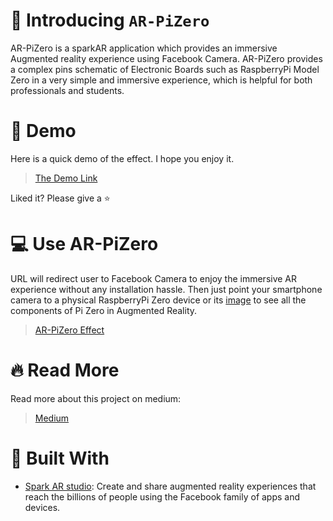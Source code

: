 # 👋 Introducing `AR-PiZero`
AR-PiZero is a sparkAR application which provides an immersive Augmented reality experience using Facebook Camera. AR-PiZero provides a complex pins schematic of Electronic Boards such as RaspberryPi Model Zero in a very simple and immersive experience, which is helpful for both professionals and students.

# 🚀 Demo
Here is a quick demo of the effect. I hope you enjoy it.

> [The Demo Link](https://www.youtube.com/watch?v=FrIwxU_Zrhs)

Liked it? Please give a ⭐️

# 💻 Use AR-PiZero
URL will redirect user to Facebook Camera to enjoy the immersive AR experience without any installation hassle. Then just point your smartphone camera to a physical RaspberryPi Zero device or its [image](https://github.com/ashleymavericks/AR-PiZero/blob/main/textures/RespberryPi-removebg-preview.png) to see all the components of Pi Zero in Augmented Reality.

> [AR-PiZero Effect](https://www.facebook.com/fbcameraeffects/tryit/638474867603874/)

# 🔥 Read More
Read more about this project on medium:
> [Medium](https://link.medium.com/kLrcLXO1BZ)

# 🍔 Built With
- [Spark AR studio](https://sparkar.facebook.com/ar-studio/): Create and share augmented reality experiences that reach the billions of people using the Facebook family of apps and devices.







